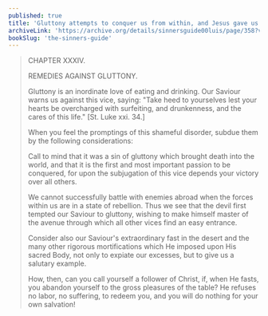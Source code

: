 ```yaml
---
published: true
title: 'Gluttony attempts to conquer us from within, and Jesus gave us an example of conquering it'
archiveLink: 'https://archive.org/details/sinnersguide00luis/page/358?view=theater'
bookSlug: 'the-sinners-guide'
---
```


> CHAPTER XXXIV.
>
> REMEDIES AGAINST GLUTTONY.
>
> Gluttony is an inordinate love of eating and drinking. Our Saviour warns us against this vice, saying: "Take heed to yourselves lest your hearts be overcharged with surfeiting, and drunkenness, and the cares of this life." [St. Luke xxi. 34.]
>
> When you feel the promptings of this shameful disorder, subdue them by the following considerations:
>
> Call to mind that it was a sin of gluttony which brought death into the world, and that it is the first and most important passion to be conquered, for upon the subjugation of this vice depends your victory over all others.
>
> We cannot successfully battle with enemies abroad when the forces within us are in a state of rebellion. Thus we see that the devil first tempted our Saviour to gluttony, wishing to make himself master of the avenue through which all other vices find an easy entrance.
>
> Consider also our Saviour's extraordinary fast in the desert and the many other rigorous mortifications which He imposed upon His sacred Body, not only to expiate our excesses, but to give us a salutary example.
>
> How, then, can you call yourself a follower of Christ, if, when He fasts, you abandon yourself to the gross pleasures of the table? He refuses no labor, no suffering, to redeem you, and you will do nothing for your own salvation!